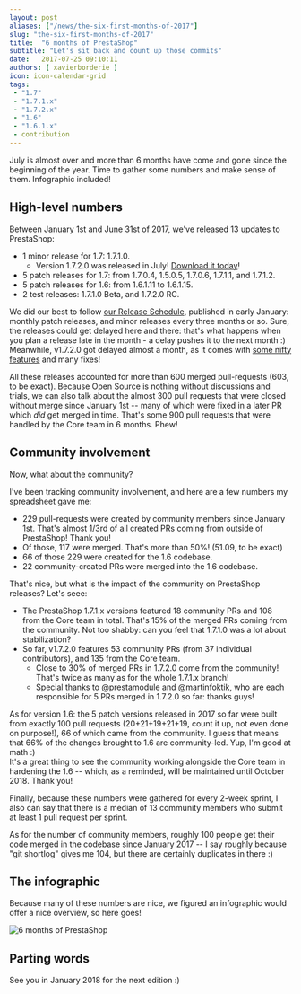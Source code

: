 ```yaml
---
layout: post
aliases: ["/news/the-six-first-months-of-2017"]
slug: "the-six-first-months-of-2017"
title:  "6 months of PrestaShop"
subtitle: "Let's sit back and count up those commits"
date:   2017-07-25 09:10:11
authors: [ xavierborderie ]
icon: icon-calendar-grid
tags:
 - "1.7"
 - "1.7.1.x"
 - "1.7.2.x"
 - "1.6"
 - "1.6.1.x"
 - contribution
--- 
```


July is almost over and more than 6 months have come and gone since the beginning of the year. Time to gather some numbers and make sense of them. Infographic included!


## High-level numbers

Between January 1st and June 31st of 2017, we've released 13 updates to PrestaShop:

* 1 minor release for 1.7: 1.7.1.0.
  * Version 1.7.2.0 was released in July! [Download it today](https://www.prestashop.com/en/download)!
* 5 patch releases for 1.7: from 1.7.0.4, 1.5.0.5, 1.7.0.6, 1.7.1.1, and 1.7.1.2.
* 5 patch releases for 1.6: from 1.6.1.11 to 1.6.1.15.
* 2 test releases: 1.7.1.0 Beta, and 1.7.2.0 RC.

We did our best to follow [our Release Schedule](http://build.prestashop.com/howtos/misc/2017-release-schedule/), published in early January: monthly patch releases, and minor releases every three months or so. Sure, the releases could get delayed here and there: that's what happens when you plan a release late in the month - a delay pushes it to the next month :) <br/>
Meanwhile, v1.7.2.0 got delayed almost a month, as it comes with [some nifty features](http://build.prestashop.com/news/stock-management-in-prestashop-1-7-part-2/) and many fixes!

All these releases accounted for more than 600 merged pull-requests (603, to be exact). Because Open Source is nothing without discussions and trials, we can also talk about the almost 300 pull requests that were closed without merge since January 1st -- many of which were fixed in a later PR which _did_ get merged in time. That's some 900 pull requests that were handled by the Core team in 6 months. Phew!


## Community involvement

Now, what about the community?

I've been tracking community involvement, and here are a few numbers my spreadsheet gave me:

* 229 pull-requests were created by community members since January 1st. That's almost 1/3rd of all created PRs coming from outside of PrestaShop! Thank you!
* Of those, 117 were merged. That's more than 50%! (51.09, to be exact)
* 66 of those 229 were created for the 1.6 codebase.
* 22 community-created PRs were merged into the 1.6 codebase.

That's nice, but what is the impact of the community on PrestaShop releases? Let's seee:

* The PrestaShop 1.7.1.x versions featured 18 community PRs and 108 from the Core team in total. That's 15% of the merged PRs coming from the community. Not too shabby: can you feel that 1.7.1.0 was a lot about stabilization?
* So far, v1.7.2.0 features 53 community PRs (from 37 individual contributors), and 135 from the Core team.
  * Close to 30% of merged PRs in 1.7.2.0 come from the community! That's twice as many as for the whole 1.7.1.x branch!
  * Special thanks to @prestamodule and @martinfoktik, who are each responsible for 5 PRs merged in 1.7.2.0 so far: thanks guys!
  
As for version 1.6: the 5 patch versions released in 2017 so far were built from exactly 100 pull requests (20+21+19+21+19, count it up, not even done on purpose!), 66 of which came from the community. I guess that means that 66% of the changes brought to 1.6 are community-led. Yup, I'm good at math :)<br/>
It's a great thing to see the community working alongside the Core team in hardening the 1.6 -- which, as a reminded, will be maintained until October 2018. Thank you!

Finally, because these numbers were gathered for every 2-week sprint, I also can say that there is a median of 13 community members who submit at least 1 pull request per sprint.

As for the number of community members, roughly 100 people get their code merged in the codebase since January 2017 -- I say roughly because "git shortlog" gives me 104, but there are certainly duplicates in there :)


## The infographic

Because many of these numbers are nice, we figured an infographic would offer a nice overview, so here goes!

![6 months of PrestaShop](/assets/images/2017/07/prestashop-first-semester-2017.png)


## Parting words

See you in January 2018 for the next edition :)
